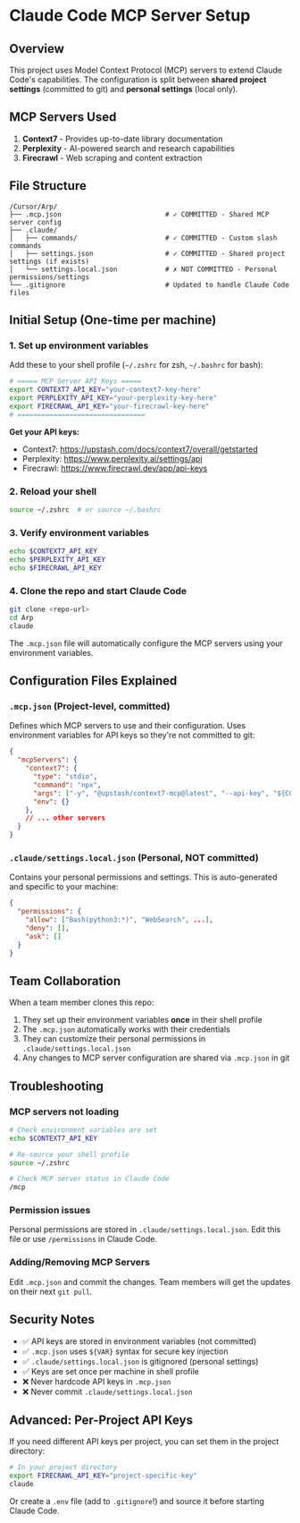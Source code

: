 # Claude Code MCP Server Setup

## Overview

This project uses Model Context Protocol (MCP) servers to extend Claude Code's capabilities. The configuration is split between **shared project settings** (committed to git) and **personal settings** (local only).

## MCP Servers Used

1. **Context7** - Provides up-to-date library documentation
2. **Perplexity** - AI-powered search and research capabilities
3. **Firecrawl** - Web scraping and content extraction

## File Structure

```
/Cursor/Arp/
├── .mcp.json                          # ✓ COMMITTED - Shared MCP server config
├── .claude/
│   ├── commands/                      # ✓ COMMITTED - Custom slash commands
│   ├── settings.json                  # ✓ COMMITTED - Shared project settings (if exists)
│   └── settings.local.json            # ✗ NOT COMMITTED - Personal permissions/settings
└── .gitignore                         # Updated to handle Claude Code files
```

## Initial Setup (One-time per machine)

### 1. Set up environment variables

Add these to your shell profile (`~/.zshrc` for zsh, `~/.bashrc` for bash):

```bash
# ===== MCP Server API Keys =====
export CONTEXT7_API_KEY="your-context7-key-here"
export PERPLEXITY_API_KEY="your-perplexity-key-here"
export FIRECRAWL_API_KEY="your-firecrawl-key-here"
# ================================
```

**Get your API keys:**
- Context7: https://upstash.com/docs/context7/overall/getstarted
- Perplexity: https://www.perplexity.ai/settings/api
- Firecrawl: https://www.firecrawl.dev/app/api-keys

### 2. Reload your shell

```bash
source ~/.zshrc  # or source ~/.bashrc
```

### 3. Verify environment variables

```bash
echo $CONTEXT7_API_KEY
echo $PERPLEXITY_API_KEY
echo $FIRECRAWL_API_KEY
```

### 4. Clone the repo and start Claude Code

```bash
git clone <repo-url>
cd Arp
claude
```

The `.mcp.json` file will automatically configure the MCP servers using your environment variables.

## Configuration Files Explained

### `.mcp.json` (Project-level, committed)

Defines which MCP servers to use and their configuration. Uses environment variables for API keys so they're not committed to git:

```json
{
  "mcpServers": {
    "context7": {
      "type": "stdio",
      "command": "npx",
      "args": ["-y", "@upstash/context7-mcp@latest", "--api-key", "${CONTEXT7_API_KEY}"],
      "env": {}
    },
    // ... other servers
  }
}
```

### `.claude/settings.local.json` (Personal, NOT committed)

Contains your personal permissions and settings. This is auto-generated and specific to your machine:

```json
{
  "permissions": {
    "allow": ["Bash(python3:*)", "WebSearch", ...],
    "deny": [],
    "ask": []
  }
}
```

## Team Collaboration

When a team member clones this repo:

1. They set up their environment variables **once** in their shell profile
2. The `.mcp.json` automatically works with their credentials
3. They can customize their personal permissions in `.claude/settings.local.json`
4. Any changes to MCP server configuration are shared via `.mcp.json` in git

## Troubleshooting

### MCP servers not loading

```bash
# Check environment variables are set
echo $CONTEXT7_API_KEY

# Re-source your shell profile
source ~/.zshrc

# Check MCP server status in Claude Code
/mcp
```

### Permission issues

Personal permissions are stored in `.claude/settings.local.json`. Edit this file or use `/permissions` in Claude Code.

### Adding/Removing MCP Servers

Edit `.mcp.json` and commit the changes. Team members will get the updates on their next `git pull`.

## Security Notes

- ✅ API keys are stored in environment variables (not committed)
- ✅ `.mcp.json` uses `${VAR}` syntax for secure key injection
- ✅ `.claude/settings.local.json` is gitignored (personal settings)
- ✅ Keys are set once per machine in shell profile
- ❌ Never hardcode API keys in `.mcp.json`
- ❌ Never commit `.claude/settings.local.json`

## Advanced: Per-Project API Keys

If you need different API keys per project, you can set them in the project directory:

```bash
# In your project directory
export FIRECRAWL_API_KEY="project-specific-key"
claude
```

Or create a `.env` file (add to `.gitignore`!) and source it before starting Claude Code.
